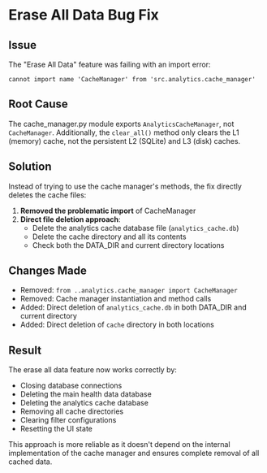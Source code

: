 # Erase All Data Bug Fix

## Issue
The "Erase All Data" feature was failing with an import error:
```
cannot import name 'CacheManager' from 'src.analytics.cache_manager'
```

## Root Cause
The cache_manager.py module exports `AnalyticsCacheManager`, not `CacheManager`. Additionally, the `clear_all()` method only clears the L1 (memory) cache, not the persistent L2 (SQLite) and L3 (disk) caches.

## Solution
Instead of trying to use the cache manager's methods, the fix directly deletes the cache files:

1. **Removed the problematic import** of CacheManager
2. **Direct file deletion approach**:
   - Delete the analytics cache database file (`analytics_cache.db`)
   - Delete the cache directory and all its contents
   - Check both the DATA_DIR and current directory locations

## Changes Made
- Removed: `from ..analytics.cache_manager import CacheManager`
- Removed: Cache manager instantiation and method calls
- Added: Direct deletion of `analytics_cache.db` in both DATA_DIR and current directory
- Added: Direct deletion of `cache` directory in both locations

## Result
The erase all data feature now works correctly by:
- Closing database connections
- Deleting the main health data database
- Deleting the analytics cache database
- Removing all cache directories
- Clearing filter configurations
- Resetting the UI state

This approach is more reliable as it doesn't depend on the internal implementation of the cache manager and ensures complete removal of all cached data.